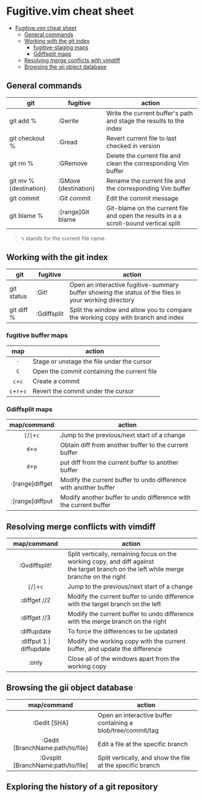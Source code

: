 # Fugitive.vim cheat sheet

<!-- @import "[TOC]" {cmd="toc" depthFrom=1 depthTo=6 orderedList=false} -->

<!-- code_chunk_output -->

- [Fugitive.vim cheat sheet](#fugitivevim-cheat-sheet)
  - [General commands](#general-commands)
  - [Working with the git index](#working-with-the-git-index)
    - [fugitive-staging maps](#fugitive-staging-maps)
    - [Gdiffsplit maps](#gdiffsplit-maps)
  - [Resolving merge conflicts with vimdiff](#resolving-merge-conflicts-with-vimdiff)
  - [Browsing the gii object database](#browsing-the-gii-object-database)

<!-- /code_chunk_output -->

## General commands

| git                    | fugitive             | action                                                                                |
| ---------------------- | -------------------- | ------------------------------------------------------------------------------------- |
| git add %              | :Gwrite              | Write the current buffer's path and stage the results to the index                    |
| git checkout %         | :Gread               | Revert current file to last checked in version                                        |
| git rm %               | :GRemove             | Delete the current file and clean the corresponding Vim buffer                        |
| git mv % {destination} | :GMove {destination} | Rename the current file and the corresponding Vim buffer                              |
| git commit             | :Git commit          | Edit the commit message                                                               |
| git blame %            | :[range]Git blame    | Git-blame on the current file and open the results in a a scroll-bound vertical split |

> `%` stands for the current file name.

## Working with the git index

| git        | fugitive    | action                                                                                                |
| ---------- | ----------- | ----------------------------------------------------------------------------------------------------- |
| git status | :Git!       | Open an interactive fugitive-summary buffer showing the status of the files in your working directory |
| git diff % | :Gdiffsplit | Split the window and allow you to compare the working copy with branch and index                      |

### fugitive buffer maps

|     map     | action                                      |
| :---------: | ------------------------------------------- |
|     `-`     | Stage or unstage the file under the cursor  |
|     `C`     | Open the commit containing the current file |
|   `c`+`c`   | Create a commit                             |
| `c`+`r`+`c` | Revert the commit under the cursor          |

### Gdiffsplit maps

|   map/command   | action                                                           |
| :-------------: | ---------------------------------------------------------------- |
|   `[`/`]`+`c`   | Jump to the previous/next start of a change                      |
|     `d`+`o`     | Obtain diff from another buffer to the current buffer            |
|     `d`+`p`     | put diff from the current buffer to another buffer               |
| :[range]diffget | Modify the current buffer to undo difference with another buffer |
| :[range]diffput | Modify another buffer to undo difference with the current buffer |

## Resolving merge conflicts with vimdiff

|       map/command        | action                                                                                                                                      |
| :----------------------: | ------------------------------------------------------------------------------------------------------------------------------------------- |
|      :Gvdiffsplit!       | Split vertically, remaining focus on the working copy, and diff against <br> the target branch on the left while merge branche on the right |
|       `[`/`]`+`c`        | Jump to the previous/next start of a change                                                                                                 |
|       :diffget //2       | Modify the current buffer to undo difference with the target branch on the left                                                             |
|       :diffget //3       | Modify the current buffer to undo difference with the merge branch on the right                                                             |
|       :diffupdate        | To force the differences to be updated                                                                                                      |
| :diffput 1 \| diffupdate | Modify the working copy with the current buffer, and update the difference                                                                  |
|          :only           | Close all of the windows apart from the working copy                                                                                        |

## Browsing the gii object database

|            map/command             | action                                                       |
| :--------------------------------: | ------------------------------------------------------------ |
|            :Gedit [SHA]            | Open an interactive buffer containing a blob/tree/commit/tag |
|  :Gedit [BranchName:path/to/file]  | Edit a file at the specific branch                           |
| :Gvsplit [BranchName:path/to/file] | Split vertically, and show the file at the specific branch   |

## Exploring the history of a git repository
